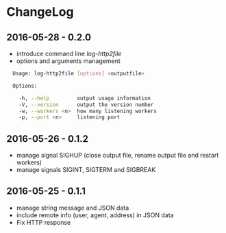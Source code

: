 # ChangeLog

## 2016-05-28 - 0.2.0

- introduce command line _log-http2file_
- options and arguments management
```sh
  Usage: log-http2file [options] <outputfile>

  Options:

    -h, --help         output usage information
    -V, --version      output the version number
    -w, --workers <n>  how many listening workers
    -p, --port <n>     listening port
```


## 2016-05-26 - 0.1.2

- manage signal SIGHUP (close output file, rename output file and restart workers)
- manage signals SIGINT, SIGTERM and SIGBREAK

## 2016-05-25 - 0.1.1

- manage string message and JSON data
- include remote info (user, agent, address) in JSON data
- Fix HTTP response
